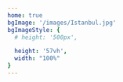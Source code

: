```yaml
---
home: true
bgImage: '/images/Istanbul.jpg'
bgImageStyle: {
  # height: '500px',

  height: '57vh',
  width: "100%"
}
---
```


<!-- # Hello VuePress!
这是taxpolat -->
